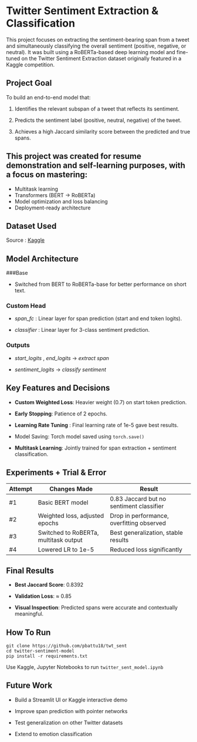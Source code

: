 # Twitter Sentiment Extraction & Classification

This project focuses on extracting the sentiment-bearing span from a tweet and simultaneously classifying the overall sentiment (positive, negative, or neutral). 
It was built using a RoBERTa-based deep learning model and fine-tuned on the Twitter Sentiment Extraction dataset originally featured in a Kaggle competition.

## Project Goal

To build an end-to-end model that:

1. Identifies the relevant subspan of a tweet that reflects its sentiment.
   
2. Predicts the sentiment label (positive, neutral, negative) of the tweet.

3. Achieves a high Jaccard similarity score between the predicted and true spans.
 
## This project was created for resume demonstration and self-learning purposes, with a focus on mastering:

- Multitask learning
- Transformers (BERT → RoBERTa)
- Model optimization and loss balancing
- Deployment-ready architecture

## Dataset Used

Source : [Kaggle](https://www.kaggle.com/competitions/tweet-sentiment-extraction/data)


## Model Architecture

###Base

- Switched from BERT to RoBERTa-base for better performance on short text.

### Custom Head

- _span_fc_  : Linear layer for span prediction (start and end token logits).

- _classifier_ : Linear layer for 3-class sentiment prediction.

### Outputs

- _start_logits_ , _end_logits_ → _extract_ _span_

- _sentiment_logits_ → _classify_ _sentiment_

## Key Features and Decisions

- **Custom Weighted Loss**: Heavier weight (0.7) on start token prediction.

- **Early Stopping**: Patience of 2 epochs.

- **Learning Rate Tuning** : Final learning rate of 1e-5 gave best results.

- Model Saving: Torch model saved using ``` torch.save() ```

- **Multitask Learning**: Jointly trained for span extraction + sentiment classification.

## Experiments + Trial & Error

| Attempt | Changes Made | Result |
|--------|--------------|--------|
| #1 | Basic BERT model | 0.83 Jaccard but no sentiment classifier |
| #2 | Weighted loss, adjusted epochs | Drop in performance, overfitting observed |
| #3 | Switched to RoBERTa, multitask output | Best generalization, stable results |
| #4 | Lowered LR to 1e-5 | Reduced loss significantly |


## Final Results

- **Best Jaccard Score**: 0.8392

- **Validation Loss**: ≈ 0.85

- **Visual Inspection**: Predicted spans were accurate and contextually meaningful.

## How To Run
```
git clone https://github.com/pbattu18/twt_sent
cd twitter-sentiment-model
pip install -r requirements.txt
```
Use Kaggle, Jupyter Notebooks to run ```twitter_sent_model.ipynb```


## Future Work

- Build a Streamlit UI or Kaggle interactive demo

- Improve span prediction with pointer networks

- Test generalization on other Twitter datasets

- Extend to emotion classification

